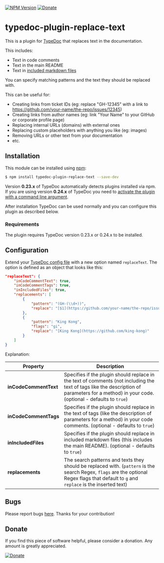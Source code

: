 [![NPM Version](https://badge.fury.io/js/typedoc-plugin-replace-text.svg)](https://badge.fury.io/js/typedoc-plugin-replace-text) [![Donate](https://img.shields.io/badge/Donate-PayPal-green.svg)](https://www.paypal.com/cgi-bin/webscr?cmd=_s-xclick&hosted_button_id=67UU75EUH4S8A)

# typedoc-plugin-replace-text

This is a plugin for [TypeDoc](https://github.com/TypeStrong/typedoc) that replaces text in the documentation.

This includes:

-   Text in code comments
-   Text in the main README
-   Text in [included markdown files](https://typedoc.org/guides/options/#includes)

You can specify matching patterns and the text they should be replaced with.

This can be useful for:

-   Creating links from ticket IDs (eg: replace "GH-12345" with a link to https://github.com/your-name/the-repo/issues/12345)
-   Creating links from author names (eg: link "Your Name" to your GitHub or corporate profile page)
-   Replacing internal URLs (domains) with external ones
-   Replacing custom placeholders with anything you like (eg: images)
-   Removing URLs or other text from your documentation
-   etc.

## Installation

This module can be installed using [npm](https://www.npmjs.com/package/typedoc-plugin-replace-text):

```sh
$ npm install typedoc-plugin-replace-text --save-dev
```

Version **0.23.x** of TypeDoc automatically detects plugins installed via npm.
If you are using version **0.24.x** of TypeDoc you need to [activate the plugin with a command line argument](https://typedoc.org/options/configuration/#plugin).

After installation TypeDoc can be used normally and you can configure this plugin as described below.

### Requirements

The plugin requires TypeDoc version 0.23.x or 0.24.x to be installed.

## Configuration

Extend your [TypeDoc config file](https://typedoc.org/guides/options/) with a new option named `replaceText`. The option is defined as an object that looks like this:

```json
"replaceText": {
    "inCodeCommentText": true,
    "inCodeCommentTags": true,
    "inIncludedFiles": true,
    "replacements": [
        {
            "pattern": "(GH-(\\d+))",
            "replace": "[$1](https://github.com/your-name/the-repo/issues/$2)"
        },
        {
            "pattern": "King Kong",
            "flags": "gi",
            "replace": "[King Kong](https://github.com/king-kong)"
        }
    ]
}
```

Explanation:

| Property              | Description                                                                   |
| --------------------- | ----------------------------------------------------------------------------- |
| **inCodeCommentText** | Specifies if the plugin should replace in the text of comments (not including the text of tags like the description of parameters for a method) in your code. (optional - defaults to `true`) |
| **inCodeCommentTags** | Specifies if the plugin should replace in the text of tags (like the description of parameters for a method) in your code comments. (optional - defaults to `true`) |
| **inIncludedFiles**   | Specifies if the plugin should replace in included markdown files (this includes the main README). (optional - defaults to `true`) |
| **replacements**      | The search patterns and texts they should be replaced with. (`pattern` is the search Regex, `flags` are the optional Regex flags that default to `g` and `replace` is the inserted text) |

## Bugs

Please report bugs [here](https://github.com/krisztianb/typedoc-plugin-replace-text/issues).
Thanks for your contribution!

## Donate

If you find this piece of software helpful, please consider a donation. Any amount is greatly appreciated.

[![Donate](https://img.shields.io/badge/Donate-PayPal-green.svg)](https://www.paypal.com/cgi-bin/webscr?cmd=_s-xclick&hosted_button_id=67UU75EUH4S8A)
